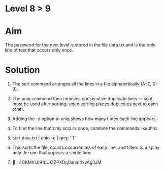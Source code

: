 # Level 8 > 9

# Aim
The password for the next level is stored in the file data.txt and is the only line of text that occurs only once.

# Solution
1. The sort command arranges all the lines in a file alphabetically (A–Z, 0–9).
2. The uniq command then removes consecutive duplicate lines — so it must be used after sorting, since sorting places duplicates next to each other.
3. Adding the -c option to uniq shows how many times each line appears.
4. To find the line that only occurs once, combine the commands like this:
5. sort data.txt | uniq -c | grep ' 1 '
6. This sorts the file, counts occurrences of each line, and filters to display only the one that appears a single time.

7. 🔑 : 4CKMh1JI91bUIZZPXDqGanal4xvAg0JM
